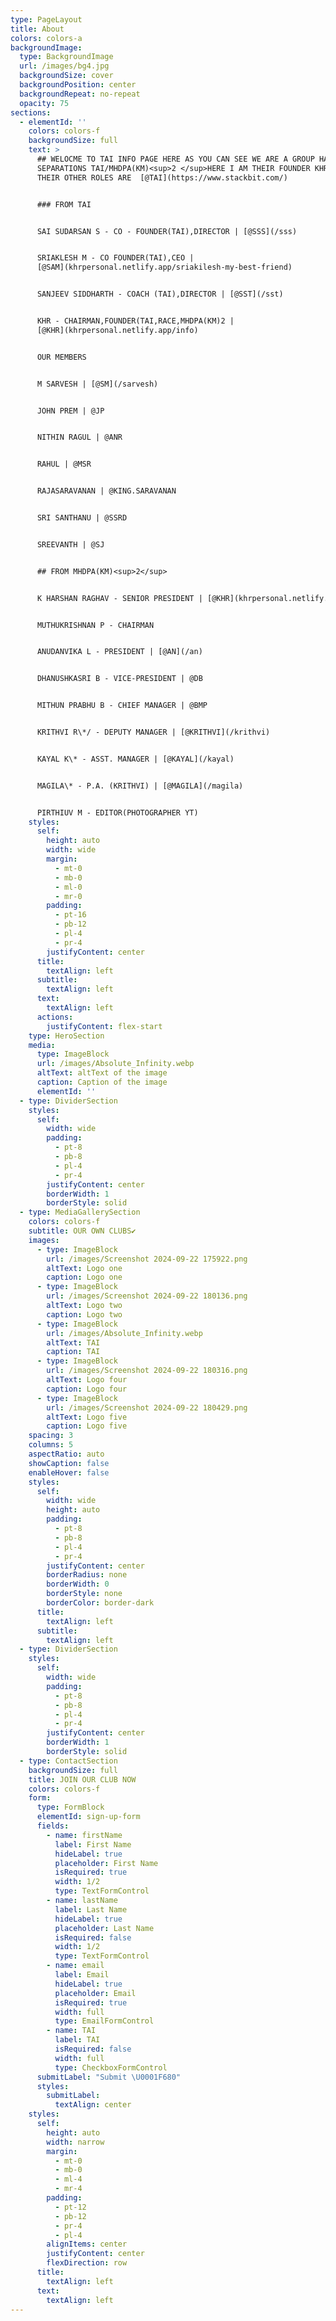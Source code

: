 ```yaml
---
type: PageLayout
title: About
colors: colors-a
backgroundImage:
  type: BackgroundImage
  url: /images/bg4.jpg
  backgroundSize: cover
  backgroundPosition: center
  backgroundRepeat: no-repeat
  opacity: 75
sections:
  - elementId: ''
    colors: colors-f
    backgroundSize: full
    text: >
      ## WELOCME TO TAI INFO PAGE HERE AS YOU CAN SEE WE ARE A GROUP HAS TWO
      SEPARATIONS TAI/MHDPA(KM)<sup>2 </sup>HERE I AM THEIR FOUNDER KHR AND
      THEIR OTHER ROLES ARE  [@TAI](https://www.stackbit.com/)


      ### FROM TAI


      SAI SUDARSAN S - CO - FOUNDER(TAI),DIRECTOR | [@SSS](/sss)


      SRIAKLESH M - CO FOUNDER(TAI),CEO |
      [@SAM](khrpersonal.netlify.app/sriakilesh-my-best-friend)


      SANJEEV SIDDHARTH - COACH (TAI),DIRECTOR | [@SST](/sst)


      KHR - CHAIRMAN,FOUNDER(TAI,RACE,MHDPA(KM)2 |
      [@KHR](khrpersonal.netlify.app/info)


      OUR MEMBERS


      M SARVESH | [@SM](/sarvesh)


      JOHN PREM | @JP


      NITHIN RAGUL | @ANR


      RAHUL | @MSR


      RAJASARAVANAN | @KING.SARAVANAN


      SRI SANTHANU | @SSRD


      SREEVANTH | @SJ


      ## FROM MHDPA(KM)<sup>2</sup>


      K HARSHAN RAGHAV - SENIOR PRESIDENT | [@KHR](khrpersonal.netlify.app/info)


      MUTHUKRISHNAN P - CHAIRMAN


      ANUDANVIKA L - PRESIDENT | [@AN](/an)


      DHANUSHKASRI B - VICE-PRESIDENT | @DB


      MITHUN PRABHU B - CHIEF MANAGER | @BMP


      KRITHVI R\*/ - DEPUTY MANAGER | [@KRITHVI](/krithvi)


      KAYAL K\* - ASST. MANAGER | [@KAYAL](/kayal)


      MAGILA\* - P.A. (KRITHVI) | [@MAGILA](/magila)


      PIRTHIUV M - EDITOR(PHOTOGRAPHER YT)
    styles:
      self:
        height: auto
        width: wide
        margin:
          - mt-0
          - mb-0
          - ml-0
          - mr-0
        padding:
          - pt-16
          - pb-12
          - pl-4
          - pr-4
        justifyContent: center
      title:
        textAlign: left
      subtitle:
        textAlign: left
      text:
        textAlign: left
      actions:
        justifyContent: flex-start
    type: HeroSection
    media:
      type: ImageBlock
      url: /images/Absolute_Infinity.webp
      altText: altText of the image
      caption: Caption of the image
      elementId: ''
  - type: DividerSection
    styles:
      self:
        width: wide
        padding:
          - pt-8
          - pb-8
          - pl-4
          - pr-4
        justifyContent: center
        borderWidth: 1
        borderStyle: solid
  - type: MediaGallerySection
    colors: colors-f
    subtitle: OUR OWN CLUBS✔️
    images:
      - type: ImageBlock
        url: /images/Screenshot 2024-09-22 175922.png
        altText: Logo one
        caption: Logo one
      - type: ImageBlock
        url: /images/Screenshot 2024-09-22 180136.png
        altText: Logo two
        caption: Logo two
      - type: ImageBlock
        url: /images/Absolute_Infinity.webp
        altText: TAI
        caption: TAI
      - type: ImageBlock
        url: /images/Screenshot 2024-09-22 180316.png
        altText: Logo four
        caption: Logo four
      - type: ImageBlock
        url: /images/Screenshot 2024-09-22 180429.png
        altText: Logo five
        caption: Logo five
    spacing: 3
    columns: 5
    aspectRatio: auto
    showCaption: false
    enableHover: false
    styles:
      self:
        width: wide
        height: auto
        padding:
          - pt-8
          - pb-8
          - pl-4
          - pr-4
        justifyContent: center
        borderRadius: none
        borderWidth: 0
        borderStyle: none
        borderColor: border-dark
      title:
        textAlign: left
      subtitle:
        textAlign: left
  - type: DividerSection
    styles:
      self:
        width: wide
        padding:
          - pt-8
          - pb-8
          - pl-4
          - pr-4
        justifyContent: center
        borderWidth: 1
        borderStyle: solid
  - type: ContactSection
    backgroundSize: full
    title: JOIN OUR CLUB NOW
    colors: colors-f
    form:
      type: FormBlock
      elementId: sign-up-form
      fields:
        - name: firstName
          label: First Name
          hideLabel: true
          placeholder: First Name
          isRequired: true
          width: 1/2
          type: TextFormControl
        - name: lastName
          label: Last Name
          hideLabel: true
          placeholder: Last Name
          isRequired: false
          width: 1/2
          type: TextFormControl
        - name: email
          label: Email
          hideLabel: true
          placeholder: Email
          isRequired: true
          width: full
          type: EmailFormControl
        - name: TAI
          label: TAI
          isRequired: false
          width: full
          type: CheckboxFormControl
      submitLabel: "Submit \U0001F680"
      styles:
        submitLabel:
          textAlign: center
    styles:
      self:
        height: auto
        width: narrow
        margin:
          - mt-0
          - mb-0
          - ml-4
          - mr-4
        padding:
          - pt-12
          - pb-12
          - pr-4
          - pl-4
        alignItems: center
        justifyContent: center
        flexDirection: row
      title:
        textAlign: left
      text:
        textAlign: left
---
```

